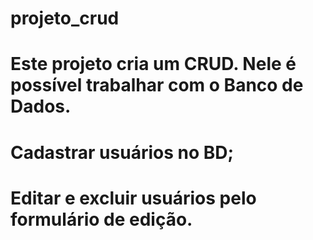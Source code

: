 # projeto_crud
# Este projeto cria um CRUD. Nele é possível trabalhar com o Banco de Dados.  
# Cadastrar usuários no BD;
# Editar e excluir usuários pelo formulário de edição.
